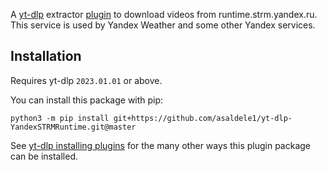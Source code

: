 A [yt-dlp](https://github.com/yt-dlp/yt-dlp) extractor [plugin](https://github.com/yt-dlp/yt-dlp#plugins) to download videos from runtime.strm.yandex.ru. This service is used by Yandex Weather and some other Yandex services.


## Installation

Requires yt-dlp `2023.01.01` or above.

You can install this package with pip:
```
python3 -m pip install git+https://github.com/asaldele1/yt-dlp-YandexSTRMRuntime.git@master
```

See [yt-dlp installing plugins](https://github.com/yt-dlp/yt-dlp#installing-plugins) for the many other ways this plugin package can be installed.